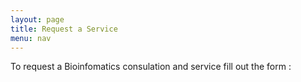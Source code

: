 ```yaml
---
layout: page
title: Request a Service
menu: nav
---
```


To request a Bioinfomatics consulation and service fill out the form : 
